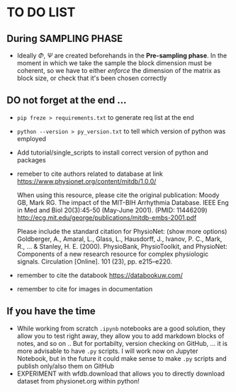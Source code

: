 # TO DO LIST

## During SAMPLING PHASE
- Ideally $\Phi$, $\Psi$ are created beforehands in the __Pre-sampling phase__. In the moment in which we take the sample the block dimension must be coherent, so we have to either _enforce_ the dimension of the matrix as block size, or check that it's been chosen correctly

## DO not forget at the end ...
- `pip freze > requirements.txt` to generate req list at the end
- `python --version > py_version.txt` to tell which version of python was employed
- Add tutorial/single_scripts to install correct version of python and packages
- remeber to cite authors related to database at link https://www.physionet.org/content/mitdb/1.0.0/

    When using this resource, please cite the original publication:
    Moody GB, Mark RG. The impact of the MIT-BIH Arrhythmia Database. IEEE Eng in Med and Biol 20(3):45-50 (May-June 2001). (PMID: 11446209)
    http://ecg.mit.edu/george/publications/mitdb-embs-2001.pdf

    Please include the standard citation for PhysioNet: (show more options)
    Goldberger, A., Amaral, L., Glass, L., Hausdorff, J., Ivanov, P. C., Mark, R., ... & Stanley, H. E. (2000). PhysioBank, PhysioToolkit, and PhysioNet: Components of a new research resource for complex physiologic signals. Circulation [Online]. 101 (23), pp. e215–e220.
- remember to cite the databook 
    https://databookuw.com/
- remember to cite for images in documentation

## If you have the time
- While working from scratch `.ipynb` notebooks are a good solution, they allow you to test right away, they allow you to add markdown blocks of notes, and so on ..  But for portabilty, version checking on GitHub, ... it is more advisable to have `.py` scripts. I will work now on Jupyter Notebook, but in the future it could make sense to make `.py` scripts and publish only/also them on GitHub
- EXPERIMENT with wfdb.download that allows you to directly download dataset from physionet.org within python!